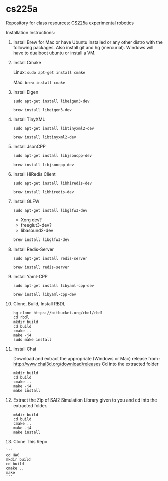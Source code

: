 # cs225a
Repository for class resources: CS225a experimental robotics

Installation Instructions:
1. Install Brew for Mac or have Ubuntu installed or any other distro with the following packages. Also install git and hg (mercurial). Windows will have to dualboot ubuntu or install a VM.

2. Install Cmake

   Linux: ```sudo apt-get install cmake```
   
   Mac: ```brew install cmake```
   
3. Install Eigen

   ```sudo apt-get install libeigen3-dev```
    
   ```brew install libeigen3-dev```
    
4. Install TinyXML
 
   ```sudo apt-get install libtinyxml2-dev```
    
   ```brew install libtinyxml2-dev```

5. Install JsonCPP

   ```sudo apt-get install libjsoncpp-dev```
    
   ```brew install libjsoncpp-dev```
   
6. Install HiRedis Client

   ```sudo apt-get install libhiredis-dev```
    
   ```brew install libhiredis-dev```
   
7. Install GLFW

   ```sudo apt-get install libglfw3-dev```
   + Xorg dev?
   + freeglut3-dev?
   + libasound2-dev
    
   ```brew install libglfw3-dev```
   
8. Install Redis-Server

   ```sudo apt-get install redis-server```
    
   ```brew install redis-server```
   
9. Install Yaml-CPP

   ```sudo apt-get install libyaml-cpp-dev```
    
   ```brew install libyaml-cpp-dev```
   
10. Clone, Build, Install RBDL

    ```
    hg clone https://bitbucket.org/rbdl/rbdl
    cd rbdl
    mkdir build 
    cd build
    cmake ..
    make -j4
    sudo make install
    ```
   
11. Install Chai

    Download and extract the appropriate (Windows or Mac) release from : http://www.chai3d.org/download/releases
    Cd into the extracted folder
 
    ```
    mkdir build
    cd build
    cmake ..
    make -j4
    make install
    ```
    
12. Extract the Zip of SAI2 Simulation Library given to you and cd into the extracted folder.
    ```
    mkdir build
    cd build
    cmake ..
    make -j4
    make install
    ````
    
 13. Clone This Repo
 
    ```
    cd HW0
    mkdir build
    cd build
    cmake ..
    make
    ```
